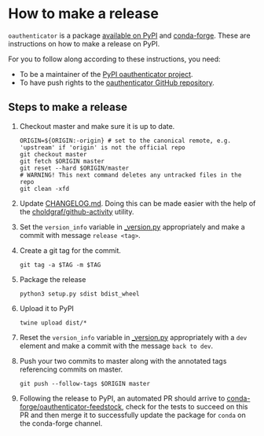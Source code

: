 # How to make a release

`oauthenticator` is a package [available on
PyPI](https://pypi.org/project/oauthenticator/) and
[conda-forge](https://conda-forge.org/). These are instructions on how to make a
release on PyPI.

For you to follow along according to these instructions, you need:
- To be a maintainer of the [PyPI oauthenticator
  project](https://pypi.org/project/oauthenticator/).
- To have push rights to the [oauthenticator GitHub
  repository](https://github.com/jupyterhub/oauthenticator).

## Steps to make a release

1. Checkout master and make sure it is up to date.

   ```shell
   ORIGIN=${ORIGIN:-origin} # set to the canonical remote, e.g. 'upstream' if 'origin' is not the official repo
   git checkout master
   git fetch $ORIGIN master
   git reset --hard $ORIGIN/master
   # WARNING! This next command deletes any untracked files in the repo
   git clean -xfd
   ```

1. Update [CHANGELOG.md](CHANGELOG.md). Doing this can be made easier with the
   help of the
   [choldgraf/github-activity](https://github.com/choldgraf/github-activity)
   utility.

1. Set the `version_info` variable in [_version.py](oauthenticator/_version.py)
   appropriately and make a commit with message `release <tag>`.

1. Create a git tag for the commit.

   ```shell
   git tag -a $TAG -m $TAG
   ```

1. Package the release
   ```shell
   python3 setup.py sdist bdist_wheel
   ```

1. Upload it to PyPI
   ```shell
   twine upload dist/*
   ```

1. Reset the `version_info` variable in
   [_version.py](oauthenticator/_version.py) appropriately with a `dev` element
   and make a commit with the message `back to dev`.

1. Push your two commits to master along with the annotated tags referencing
   commits on master.

   ```shell
   git push --follow-tags $ORIGIN master
   ```

1. Following the release to PyPI, an automated PR should arrive to
   [conda-forge/oauthenticator-feedstock](https://github.com/conda-forge/oauthenticator-feedstock),
   check for the tests to succeed on this PR and then merge it to successfully
   update the package for `conda` on the conda-forge channel.
